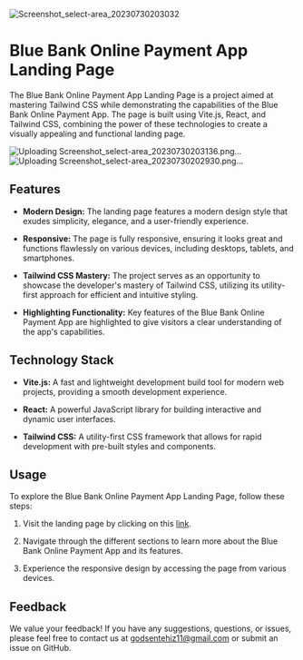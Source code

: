 ![Screenshot_select-area_20230730203032](https://github.com/Eh1z/modern_bank_app/assets/111048723/a4ddedaa-b419-462d-af06-8ab1eb310696)
# Blue Bank Online Payment App Landing Page

The Blue Bank Online Payment App Landing Page is a project aimed at mastering Tailwind CSS while demonstrating the capabilities of the Blue Bank Online Payment App. The page is built using Vite.js, React, and Tailwind CSS, combining the power of these technologies to create a visually appealing and functional landing page.

![Uploading Screenshot_select-area_20230730203136.png…]()
![Uploading Screenshot_select-area_20230730202930.png…]()


## Features

- **Modern Design:** The landing page features a modern design style that exudes simplicity, elegance, and a user-friendly experience.

- **Responsive:** The page is fully responsive, ensuring it looks great and functions flawlessly on various devices, including desktops, tablets, and smartphones.

- **Tailwind CSS Mastery:** The project serves as an opportunity to showcase the developer's mastery of Tailwind CSS, utilizing its utility-first approach for efficient and intuitive styling.

- **Highlighting Functionality:** Key features of the Blue Bank Online Payment App are highlighted to give visitors a clear understanding of the app's capabilities.

## Technology Stack

- **Vite.js:** A fast and lightweight development build tool for modern web projects, providing a smooth development experience.

- **React:** A powerful JavaScript library for building interactive and dynamic user interfaces.

- **Tailwind CSS:** A utility-first CSS framework that allows for rapid development with pre-built styles and components.

## Usage

To explore the Blue Bank Online Payment App Landing Page, follow these steps:

1. Visit the landing page by clicking on this [link](https://blue-bank.netlify.app/).

2. Navigate through the different sections to learn more about the Blue Bank Online Payment App and its features.

3. Experience the responsive design by accessing the page from various devices.


## Feedback

We value your feedback! If you have any suggestions, questions, or issues, please feel free to contact us at godsentehiz11@gmail.com or submit an issue on GitHub.
